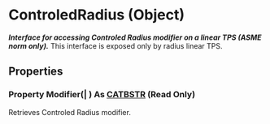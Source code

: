 # ControledRadius (Object)

**_Interface for accessing Controled Radius modifier on a linear TPS (ASME norm only)._**
This interface is exposed only by radius linear TPS.

## Properties

### Property **Modifier**(| ) As [CATBSTR](../System/typedef_CATBSTR_8129.md) (Read Only)

   Retrieves Controled Radius modifier.